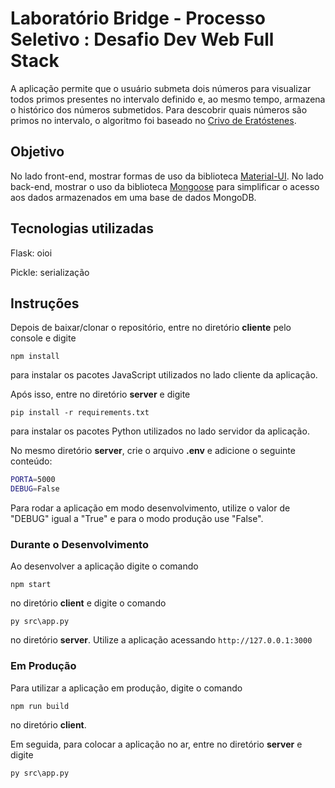 # Laboratório Bridge - Processo Seletivo : Desafio Dev Web Full Stack

A aplicação permite que o usuário submeta dois números para visualizar todos primos presentes no intervalo definido e, ao mesmo tempo, armazena o histórico dos números submetidos. Para descobrir quais números são primos no intervalo, o algoritmo foi baseado no [Crivo de Eratóstenes](https://pt.wikipedia.org/wiki/Crivo_de_Erat%C3%B3stenes).

## Objetivo

No lado front-end, mostrar formas de uso da biblioteca [Material-UI](https://material-ui.com/). No lado back-end, mostrar o uso da biblioteca [Mongoose](https://mongoosejs.com/) para simplificar o acesso aos dados armazenados em uma base de dados MongoDB.

## Tecnologias utilizadas

Flask: oioi

Pickle: serialização

## Instruções

Depois de baixar/clonar o repositório, entre no diretório **cliente** pelo console e digite

`npm install`

para instalar os pacotes JavaScript utilizados no lado cliente da aplicação.

Após isso, entre no diretório **server** e digite

`pip install -r requirements.txt`

para instalar os pacotes Python utilizados no lado servidor da aplicação.

No mesmo diretório **server**, crie o arquivo **.env** e adicione o seguinte conteúdo:

```bash
PORTA=5000
DEBUG=False
```

Para rodar a aplicação em modo desenvolvimento, utilize o valor de "DEBUG" igual a "True" e para o modo produção use "False".

### Durante o Desenvolvimento

Ao desenvolver a aplicação digite o comando

`npm start`

no diretório **client** e digite o comando

`py src\app.py`

no diretório **server**. Utilize a aplicação acessando `http://127.0.0.1:3000`

### Em Produção

Para utilizar a aplicação em produção, digite o comando

`npm run build`

no diretório **client**.

Em seguida, para colocar a aplicação no ar, entre no diretório **server** e digite

`py src\app.py`
